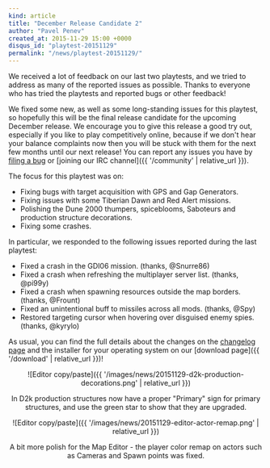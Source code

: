 ```yaml
---
kind: article
title: "December Release Candidate 2"
author: "Pavel Penev"
created_at: 2015-11-29 15:00 +0000
disqus_id: "playtest-20151129"
permalink: "/news/playtest-20151129/"
---
```


We received a lot of feedback on our last two playtests, and we tried to address as many of the reported issues as possible.  Thanks to everyone who has tried the playtests and reported bugs or other feedback!

We fixed some new, as well as some long-standing issues for this playtest, so hopefully this will be the final release candidate for the upcoming December release.  We encourage you to give this release a good try out, especially if you like to play competitively online, because if we don't hear your balance complaints now then you will be stuck with them for the next few months until our next release!  You can report any issues you have by [filing a bug](http://bugs.openra.net) or [joining our IRC channel]({{ '/community' | relative_url }}).

The focus for this playtest was on:

* Fixing bugs with target acquisition with GPS and Gap Generators.
* Fixing issues with some Tiberian Dawn and Red Alert missions.
* Polishing the Dune 2000 thumpers, spiceblooms, Saboteurs and production structure decorations.
* Fixing some crashes.

In particular, we responded to the following issues reported during the last playtest:

* Fixed a crash in the GDI06 mission. (thanks, @Snurre86)
* Fixed a crash when refreshing the multiplayer server list. (thanks, @pi99y)
* Fixed a crash when spawning resources outside the map borders. (thanks, @Frount)
* Fixed an unintentional buff to missiles across all mods. (thanks, @Spy)
* Restored targeting cursor when hovering over disguised enemy spies. (thanks, @kyrylo)

As usual, you can find the full details about the changes on the [changelog page](https://github.com/OpenRA/OpenRA/wiki/Changelog/36203a1fdc608d380964485bac9d8671a5658983) and the installer for your operating system on our [download page]({{ '/download' | relative_url }})!

<div style="text-align:center" markdown="1">
![Editor copy/paste]({{ '/images/news/20151129-d2k-production-decorations.png' | relative_url }})

In D2k production structures now have a proper "Primary" sign for primary structures,
and use the green star to show that they are upgraded.
</div>

<div style="text-align:center" markdown="1">
![Editor copy/paste]({{ '/images/news/20151129-editor-actor-remap.png' | relative_url }})

A bit more polish for the Map Editor - the player color remap on actors such as Cameras and Spawn points was fixed.
</div>